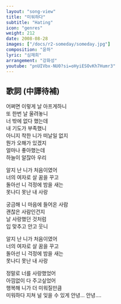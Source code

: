 ```yaml
---
layout: "song-view"
title: "미워하다"
subtitle: "Hating"
icon: "genres"
weight: 212
date: 2008-08-28
images: ["/docs/r2-someday/someday.jpg"]
composition: "윤하"
lyric: "심재희"
arrangement: "강화성"
youtube: "pnUIVbx-NU0?si=oHyiESOvKh7Humr3"
---
```


## 歌詞 (中譯待補)

어쩌면 이렇게 날 아프게하니  
또 한번 날 울려놓니  
너 밖에 없다 했는데  
내 기도가 부족했니  
아니지 착한 니가 떠날일 없지  
뭔가 오해가 있겠지  
얼마나 좋아했는데  
하늘이 알잖아 우리  

알지 난 니가 처음이였어  
너의 여자로 살 꿈을 꾸고  
돌아선 니 걱정에 밤을 새는  
못나디 못난 내 사랑  

궁금해 니 마음에 들어온 사람  
괜찮은 사람인건지  
날 사랑했던 것처럼  
입 맞추고 안고 웃니  

알지 난 니가 처음이였어  
너의 여자로 살 꿈을 꾸고  
돌아선 니 걱정에 밤을 새는  
못나디 못난 내 사랑  

정말로 너를 사랑했었어  
아낌없이 다 주고싶었어  
행복해 니가 더 미워질만큼  
미워하다 지쳐 널 잊을 수 있게 안녕... 안녕....  
